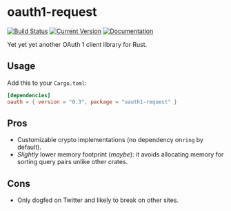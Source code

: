 # oauth1-request

[![Build Status](https://github.com/tesaguri/oauth1-request-rs/workflows/CI/badge.svg)](https://github.com/tesaguri/oauth1-request-rs/actions)
[![Current Version](https://img.shields.io/crates/v/oauth1-request.svg)](https://crates.io/crates/oauth1-request)
[![Documentation](https://docs.rs/oauth1-request/badge.svg)](https://docs.rs/oauth1-request/)

Yet yet yet another OAuth 1 client library for Rust.

## Usage

Add this to your `Cargo.toml`:

```toml
[dependencies]
oauth = { version = "0.3", package = "oauth1-request" }
```

## Pros

* Customizable crypto implementations (no dependency on`ring` by default).
* *Slightly* lower memory footprint (*maybe*): it avoids allocating memory for sorting query pairs unlike other crates.

## Cons

* Only dogfed on Twitter and likely to break on other sites.

